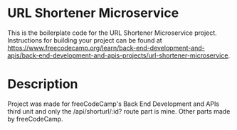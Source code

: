 # URL Shortener Microservice

This is the boilerplate code for the URL Shortener Microservice project. Instructions for building your project can be found at https://www.freecodecamp.org/learn/back-end-development-and-apis/back-end-development-and-apis-projects/url-shortener-microservice.


# Description
Project was made for freeCodeCamp's Back End Development and APIs third unit and only the /api/shorturl/:id? route part is mine. Other parts made by freeCodeCamp.